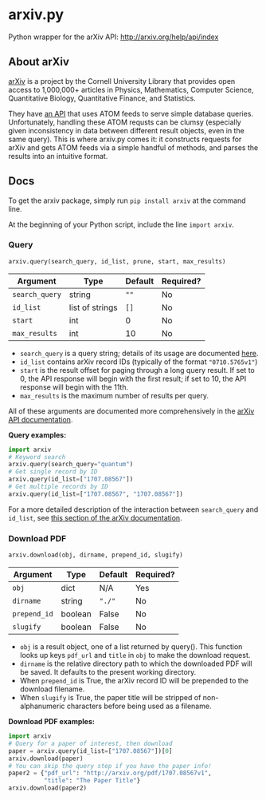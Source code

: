 # arxiv.py
Python wrapper for the arXiv API: http://arxiv.org/help/api/index

## About arXiv
[arXiv](http://arxiv.org/) is a project by the Cornell University Library that provides open access to 1,000,000+ articles in Physics, Mathematics, Computer Science, Quantitative Biology, Quantitative Finance, and Statistics.

They have [an API](http://arxiv.org/help/api/index) that uses ATOM feeds to serve simple database queries.
Unfortunately, handling these ATOM requsts can be clumsy (especially given inconsistency in data between different result objects, even in the same query).
This is where arxiv.py comes it: it constructs requests for arXiv and gets ATOM feeds via a simple handful of methods, and parses the results into an intuitive format.

## Docs

To get the arxiv package, simply run `pip install arxiv` at the command line.

At the beginning of your Python script, include the line `import arxiv`.

### Query

```python
arxiv.query(search_query, id_list, prune, start, max_results)
```

| **Argument**   | **Type**        | **Default** | **Required?** |
|----------------|-----------------|-------------|---------------|
| `search_query` | string          | `""`        | No            |
| `id_list`      | list of strings | `[]`        | No            |
| `start`        | int             | 0           | No            |
| `max_results`  | int             | 10          | No            |

+ `search_query` is a query string; details of its usage are documented [here](https://arxiv.org/help/api/user-manual#Quickstart).
+ `id_list` contains arXiv record IDs (typically of the format `"0710.5765v1"`)
+ `start` is the result offset for paging through a long query result. If set to 0, the API response will begin with the first result; if set to 10, the API response will begin with the 11th.
+ `max_results` is the maximum number of results per query.

All of these arguments are documented more comprehensively in the [arXiv API documentation](https://arxiv.org/help/api/user-manual#Quickstart).

**Query examples:**

```python
import arxiv
# Keyword search
arxiv.query(search_query="quantum")
# Get single record by ID
arxiv.query(id_list=["1707.08567"])
# Get multiple records by ID
arxiv.query(id_list=["1707.08567", "1707.08567"])
```

For a more detailed description of the interaction between `search_query` and `id_list`, see [this section of the arXiv documentation](https://arxiv.org/help/api/user-manual#search_query_and_id_list).

### Download PDF

```python
arxiv.download(obj, dirname, prepend_id, slugify)
```

| **Argument** | **Type** | **Default** | **Required?** |
|--------------|----------|-------------|---------------|
| `obj`        | dict     | N/A         | Yes           |
| `dirname`    | string   | `"./"`      | No            |
| `prepend_id` | boolean  | False       | No            |
| `slugify`    | boolean  | False       | No            |

+ `obj` is a result object, one of a list returned by query(). This function looks up keys `pdf_url` and `title` in `obj` to make the download request.
+ `dirname` is the relative directory path to which the downloaded PDF will be saved. It defaults to the present working directory.
+ When `prepend_id` is True, the arXiv record ID will be prepended to the download filename.
+ When `slugify` is True, the paper title will be stripped of non-alphanumeric characters before being used as a filename.

**Download PDF examples:**

```python
import arxiv
# Query for a paper of interest, then download
paper = arxiv.query(id_list=["1707.08567"])[0]
arxiv.download(paper)
# You can skip the query step if you have the paper info!
paper2 = {"pdf_url": "http://arxiv.org/pdf/1707.08567v1",
          "title": "The Paper Title"}
arxiv.download(paper2)
```

